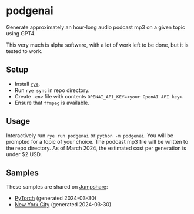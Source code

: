 # podgenai
Generate approximately an hour-long audio podcast mp3 on a given topic using GPT4.

This very much is alpha software, with a lot of work left to be done, but it is tested to work.

## Setup
* Install [`rye`](https://rye-up.com/).
* Run `rye sync` in repo directory.
* Create `.env` file with contents `OPENAI_API_KEY=<your OpenAI API key>`.
* Ensure that `ffmpeg` is available.

## Usage
Interactively run `rye run podgenai` or `python -m podgenai`. You will be prompted for a topic of your choice.
The podcast mp3 file will be written to the repo directory. As of March 2024, the estimated cost per generation is under $2 USD.

## Samples
These samples are shared on [Jumpshare](https://jumpshare.com/file-sharing/mp3):
* [PyTorch](https://jmp.sh/s/GD0Qbz8hRix80AprAFjX) (generated 2024-03-30)
* [New York City](https://jmp.sh/PCNVwdJ4) (generated 2024-03-30)